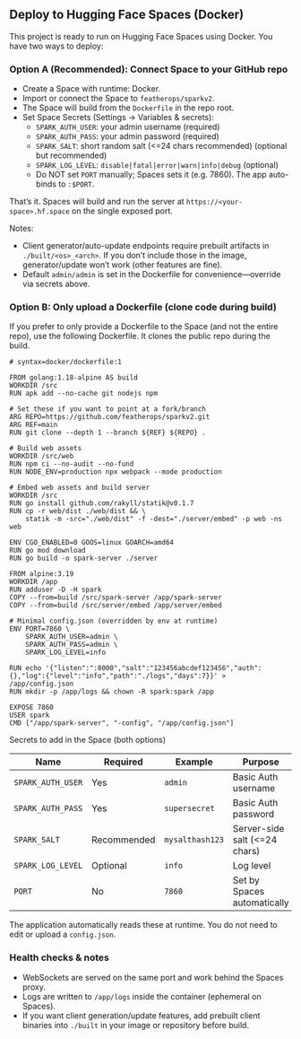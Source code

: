 ## Deploy to Hugging Face Spaces (Docker)

This project is ready to run on Hugging Face Spaces using Docker. You have two ways to deploy:

### Option A (Recommended): Connect Space to your GitHub repo
- Create a Space with runtime: Docker.
- Import or connect the Space to `featherops/sparkv2`.
- The Space will build from the `Dockerfile` in the repo root.
- Set Space Secrets (Settings → Variables & secrets):
  - `SPARK_AUTH_USER`: your admin username (required)
  - `SPARK_AUTH_PASS`: your admin password (required)
  - `SPARK_SALT`: short random salt (<=24 chars recommended) (optional but recommended)
  - `SPARK_LOG_LEVEL`: `disable|fatal|error|warn|info|debug` (optional)
  - Do NOT set `PORT` manually; Spaces sets it (e.g. 7860). The app auto-binds to `:$PORT`.

That’s it. Spaces will build and run the server at `https://<your-space>.hf.space` on the single exposed port.

Notes:
- Client generator/auto-update endpoints require prebuilt artifacts in `./built/<os>_<arch>`. If you don’t include those in the image, generator/update won’t work (other features are fine).
- Default `admin/admin` is set in the Dockerfile for convenience—override via secrets above.

### Option B: Only upload a Dockerfile (clone code during build)
If you prefer to only provide a Dockerfile to the Space (and not the entire repo), use the following Dockerfile. It clones the public repo during the build.

```
# syntax=docker/dockerfile:1

FROM golang:1.18-alpine AS build
WORKDIR /src
RUN apk add --no-cache git nodejs npm

# Set these if you want to point at a fork/branch
ARG REPO=https://github.com/featherops/sparkv2.git
ARG REF=main
RUN git clone --depth 1 --branch ${REF} ${REPO} .

# Build web assets
WORKDIR /src/web
RUN npm ci --no-audit --no-fund
RUN NODE_ENV=production npx webpack --mode production

# Embed web assets and build server
WORKDIR /src
RUN go install github.com/rakyll/statik@v0.1.7
RUN cp -r web/dist ./web/dist && \
    statik -m -src="./web/dist" -f -dest="./server/embed" -p web -ns web

ENV CGO_ENABLED=0 GOOS=linux GOARCH=amd64
RUN go mod download
RUN go build -o spark-server ./server

FROM alpine:3.19
WORKDIR /app
RUN adduser -D -H spark
COPY --from=build /src/spark-server /app/spark-server
COPY --from=build /src/server/embed /app/server/embed

# Minimal config.json (overridden by env at runtime)
ENV PORT=7860 \
    SPARK_AUTH_USER=admin \
    SPARK_AUTH_PASS=admin \
    SPARK_LOG_LEVEL=info

RUN echo '{"listen":":8000","salt":"123456abcdef123456","auth":{},"log":{"level":"info","path":"./logs","days":7}}' > /app/config.json
RUN mkdir -p /app/logs && chown -R spark:spark /app

EXPOSE 7860
USER spark
CMD ["/app/spark-server", "-config", "/app/config.json"]
```

Secrets to add in the Space (both options)

| Name              | Required | Example            | Purpose                              |
|-------------------|----------|--------------------|--------------------------------------|
| `SPARK_AUTH_USER` | Yes      | `admin`            | Basic Auth username                  |
| `SPARK_AUTH_PASS` | Yes      | `supersecret`      | Basic Auth password                  |
| `SPARK_SALT`      | Recommended | `mysalthash123` | Server-side salt (<=24 chars)        |
| `SPARK_LOG_LEVEL` | Optional | `info`             | Log level                            |
| `PORT`            | No       | `7860`             | Set by Spaces automatically          |

The application automatically reads these at runtime. You do not need to edit or upload a `config.json`.

### Health checks & notes
- WebSockets are served on the same port and work behind the Spaces proxy.
- Logs are written to `/app/logs` inside the container (ephemeral on Spaces).
- If you want client generation/update features, add prebuilt client binaries into `./built` in your image or repository before build.

